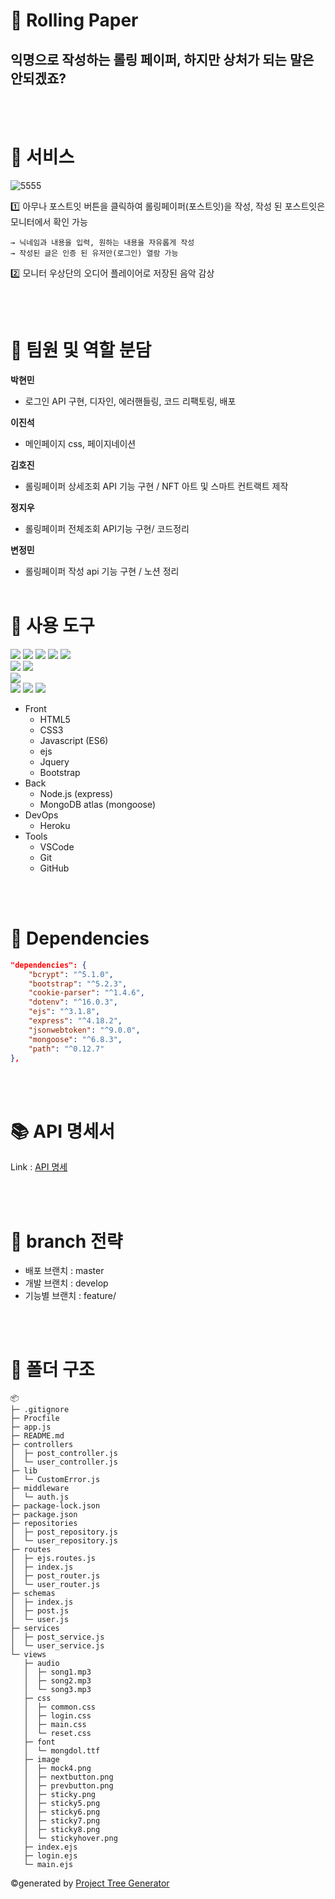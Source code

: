 # **:ledger: Rolling Paper**

## **익명으로 작성하는 롤링 페이퍼, 하지만 상처가 되는 말은 안되겠죠?**

<br/>
<br/>

# **:chestnut: 서비스**

![5555](https://user-images.githubusercontent.com/59003470/214278161-c1ad8c26-0dfd-47c4-8382-c2adb376a534.png)

:one: 아무나 포스트잇 버튼을 클릭하여 롤링페이퍼(포스트잇)을 작성, 작성 된 포스트잇은 모니터에서 확인 가능

```
→ 닉네임과 내용을 입력, 원하는 내용을 자유롭게 작성
→ 작성된 글은 인증 된 유저만(로그인) 열람 가능
```

:two: 모니터 우상단의 오디어 플레이어로 저장된 음악 감상

<br/>
<br/>

# :runner: **팀원 및 역할 분담**

**박현민**

-   로그인 API 구현, 디자인, 에러핸들링, 코드 리팩토링, 배포

**이진석**

-   메인페이지 css, 페이지네이션

**김호진**

-   롤링페이퍼 상세조회 API 기능 구현 / NFT 아트 및 스마트 컨트랙트 제작

**정지우**

-   롤링페이퍼 전체조회 API기능 구현/ 코드정리

**변정민**

-   롤링페이퍼 작성 api 기능 구현 / 노션 정리
    <br/>
    <br/>

# :file_folder: **사용 도구**

<div>
	<img src="https://img.shields.io/badge/html5-E34F26?style=for-the-badge&logo=html5&logoColor=white"> 
	<img src="https://img.shields.io/badge/css-1572B6?style=for-the-badge&logo=css3&logoColor=white">
	<img src="https://img.shields.io/badge/javascript-F7DF1E?style=for-the-badge&logo=javascript&logoColor=black">
	<img src="https://img.shields.io/badge/jquery-0769AD?style=for-the-badge&logo=jquery&logoColor=white">
	<img src="https://img.shields.io/badge/bootstrap-7952B3?style=for-the-badge&logo=bootstrap&logoColor=white">
<br/>
	<img src="https://img.shields.io/badge/node.js-339933?style=for-the-badge&logo=Node.js&logoColor=white">
	<img src="https://img.shields.io/badge/mongoDB-47A248?style=for-the-badge&logo=MongoDB&logoColor=white">
<br/>
	<img src="https://img.shields.io/badge/Heroku-430098?style=for-the-badge&logo=Heroku&logoColor=white">
<br/>
	<img src="https://img.shields.io/badge/Visual Studio Code-007ACC?style=for-the-badge&logo=Visual Studio Code&logoColor=white">
	<img src="https://img.shields.io/badge/git-F05032?style=for-the-badge&logo=git&logoColor=white">
	<img src="https://img.shields.io/badge/github-181717?style=for-the-badge&logo=github&logoColor=white">
</div>

-   Front
    -   HTML5
    -   CSS3
    -   Javascript (ES6)
    -   ejs
    -   Jquery
    -   Bootstrap
-   Back
    -   Node.js (express)
    -   MongoDB atlas (mongoose)
-   DevOps
    -   Heroku
-   Tools
    -   VSCode
    -   Git
    -   GitHub

<br/>
<br/>

# :art: **Dependencies**

```json
"dependencies": {
	"bcrypt": "^5.1.0",
	"bootstrap": "^5.2.3",
	"cookie-parser": "^1.4.6",
	"dotenv": "^16.0.3",
	"ejs": "^3.1.8",
	"express": "^4.18.2",
	"jsonwebtoken": "^9.0.0",
	"mongoose": "^6.8.3",
	"path": "^0.12.7"
},
```

<br/>
<br/>

# :books: **API 명세서**

Link : [API 명세](https://www.notion.so/asherpark/b91226c10a0a4f939751d6fb9d17fdda#8aee434617794c239a1c4fee6704d9a7)

<br/>
<br/>

# :scroll: **branch 전략**

-   배포 브랜치 : master
-   개발 브랜치 : develop
-   기능별 브랜치 : feature/

<br/>
<br/>

# :open_file_folder: **폴더 구조**

```
📦
├─ .gitignore
├─ Procfile
├─ app.js
├─ README.md
├─ controllers
│  ├─ post_controller.js
│  └─ user_controller.js
├─ lib
│  └─ CustomError.js
├─ middleware
│  └─ auth.js
├─ package-lock.json
├─ package.json
├─ repositories
│  ├─ post_repository.js
│  └─ user_repository.js
├─ routes
│  ├─ ejs.routes.js
│  ├─ index.js
│  ├─ post_router.js
│  └─ user_router.js
├─ schemas
│  ├─ index.js
│  ├─ post.js
│  └─ user.js
├─ services
│  ├─ post_service.js
│  └─ user_service.js
└─ views
   ├─ audio
   │  ├─ song1.mp3
   │  ├─ song2.mp3
   │  └─ song3.mp3
   ├─ css
   │  ├─ common.css
   │  ├─ login.css
   │  ├─ main.css
   │  └─ reset.css
   ├─ font
   │  └─ mongdol.ttf
   ├─ image
   │  ├─ mock4.png
   │  ├─ nextbutton.png
   │  ├─ prevbutton.png
   │  ├─ sticky.png
   │  ├─ sticky5.png
   │  ├─ sticky6.png
   │  ├─ sticky7.png
   │  ├─ sticky8.png
   │  └─ stickyhover.png
   ├─ index.ejs
   ├─ login.ejs
   └─ main.ejs
```

©generated by [Project Tree Generator](https://woochanleee.github.io/project-tree-generator)
